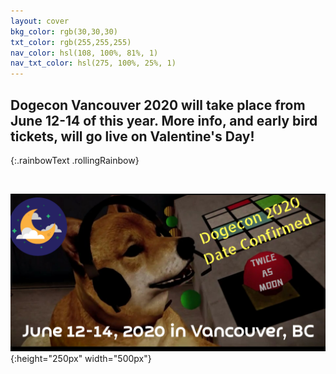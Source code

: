 ```yaml
---
layout: cover
bkg_color: rgb(30,30,30)
txt_color: rgb(255,255,255)
nav_color: hsl(108, 100%, 81%, 1)
nav_txt_color: hsl(275, 100%, 25%, 1)
---
```


## Dogecon Vancouver 2020 will take place from June 12-14 of this year. More info, and early bird tickets, will go live on Valentine's Day!
{:.rainbowText .rollingRainbow}

<br>

![dogecon save the date](/images/dogecon2020date.png){:height="250px" width="500px"}

<!-- <h1><a style="padding: 10px; border: 1px solid; border-radius: 10px;" href="mainpages/carpelunamconstitution.pdf">Carpe Lunam's Constitution</a></h1> -->

<br>
